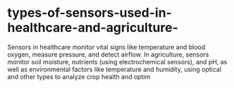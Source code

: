# types-of-sensors-used-in-healthcare-and-agriculture-
Sensors in healthcare monitor vital signs like temperature and blood oxygen, measure pressure, and detect airflow. In agriculture, sensors monitor soil moisture, nutrients (using electrochemical sensors), and pH, as well as environmental factors like temperature and humidity, using optical and other types to analyze crop health and optim
